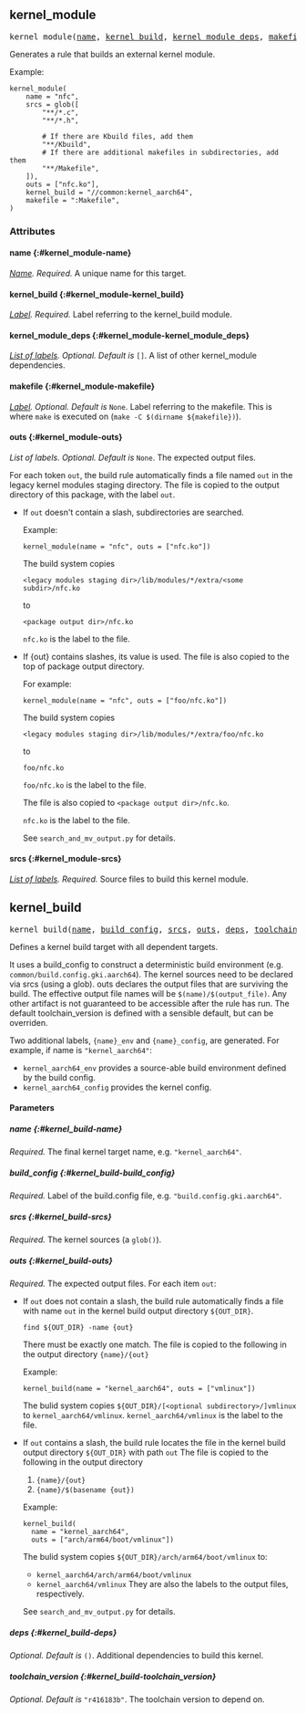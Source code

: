<!-- Generated with Stardoc: http://skydoc.bazel.build -->

<a name="#kernel_module"></a>

## kernel_module

<pre>
kernel_module(<a href="#kernel_module-name">name</a>, <a href="#kernel_module-kernel_build">kernel_build</a>, <a href="#kernel_module-kernel_module_deps">kernel_module_deps</a>, <a href="#kernel_module-makefile">makefile</a>, <a href="#kernel_module-outs">outs</a>, <a href="#kernel_module-srcs">srcs</a>)
</pre>

Generates a rule that builds an external kernel module.

Example:
```
kernel_module(
    name = "nfc",
    srcs = glob([
        "**/*.c",
        "**/*.h",

        # If there are Kbuild files, add them
        "**/Kbuild",
        # If there are additional makefiles in subdirectories, add them
        "**/Makefile",
    ]),
    outs = ["nfc.ko"],
    kernel_build = "//common:kernel_aarch64",
    makefile = ":Makefile",
)
```


### Attributes


#### name <a name="kernel_module-name"></a> {:#kernel_module-name}

*<a href="https://bazel.build/docs/build-ref.html#name">Name</a>.*  *Required.*   A unique name for this target.

#### kernel_build <a name="kernel_module-kernel_build"></a> {:#kernel_module-kernel_build}

*<a href="https://bazel.build/docs/build-ref.html#labels">Label</a>.*  *Required.*   Label referring to the kernel_build module.

#### kernel_module_deps <a name="kernel_module-kernel_module_deps"></a> {:#kernel_module-kernel_module_deps}

*<a href="https://bazel.build/docs/build-ref.html#labels">List of labels</a>.*  *Optional.*   *Default is* `[]`.  A list of other kernel_module dependencies.

#### makefile <a name="kernel_module-makefile"></a> {:#kernel_module-makefile}

*<a href="https://bazel.build/docs/build-ref.html#labels">Label</a>.*  *Optional.*   *Default is* `None`.  Label referring to the makefile. This is where `make` is executed on (`make -C $(dirname ${makefile})`).

#### outs <a name="kernel_module-outs"></a> {:#kernel_module-outs}

*List of labels.*  *Optional.*   *Default is* `None`.  The expected output files.

For each token `out`, the build rule automatically finds a
file named `out` in the legacy kernel modules staging
directory. The file is copied to the output directory of
this package, with the label `out`.

- If `out` doesn't contain a slash, subdirectories are searched.

    Example:
    ```
    kernel_module(name = "nfc", outs = ["nfc.ko"])
    ```

    The build system copies
    ```
    <legacy modules staging dir>/lib/modules/*/extra/<some subdir>/nfc.ko
    ```
    to
    ```
    <package output dir>/nfc.ko
    ```

    `nfc.ko` is the label to the file.

- If {out} contains slashes, its value is used. The file is
  also copied to the top of package output directory.

    For example:
    ```
    kernel_module(name = "nfc", outs = ["foo/nfc.ko"])
    ```

    The build system copies
    ```
    <legacy modules staging dir>/lib/modules/*/extra/foo/nfc.ko
    ```
    to
    ```
    foo/nfc.ko
    ```

    `foo/nfc.ko` is the label to the file.

    The file is also copied to `<package output dir>/nfc.ko`.

    `nfc.ko` is the label to the file.

    See `search_and_mv_output.py` for details.


#### srcs <a name="kernel_module-srcs"></a> {:#kernel_module-srcs}

*<a href="https://bazel.build/docs/build-ref.html#labels">List of labels</a>.*  *Required.*   Source files to build this kernel module.



<a name="#kernel_build"></a>

## kernel_build

<pre>
kernel_build(<a href="#kernel_build-name">name</a>, <a href="#kernel_build-build_config">build_config</a>, <a href="#kernel_build-srcs">srcs</a>, <a href="#kernel_build-outs">outs</a>, <a href="#kernel_build-deps">deps</a>, <a href="#kernel_build-toolchain_version">toolchain_version</a>)
</pre>

Defines a kernel build target with all dependent targets.

It uses a build_config to construct a deterministic build environment (e.g.
`common/build.config.gki.aarch64`). The kernel sources need to be declared
via srcs (using a glob). outs declares the output files that are surviving
the build. The effective output file names will be
`$(name)/$(output_file)`. Any other artifact is not guaranteed to be
accessible after the rule has run. The default toolchain_version is defined
with a sensible default, but can be overriden.

Two additional labels, `{name}_env` and `{name}_config`, are generated.
For example, if name is `"kernel_aarch64"`:
- `kernel_aarch64_env` provides a source-able build environment defined by
  the build config.
- `kernel_aarch64_config` provides the kernel config.


#### Parameters


##### name <a name="kernel_build-name"></a> {:#kernel_build-name}

 *Required.*  The final kernel target name, e.g. `"kernel_aarch64"`.

##### build_config <a name="kernel_build-build_config"></a> {:#kernel_build-build_config}

 *Required.*  Label of the build.config file, e.g. `"build.config.gki.aarch64"`.

##### srcs <a name="kernel_build-srcs"></a> {:#kernel_build-srcs}

 *Required.*  The kernel sources (a `glob()`).

##### outs <a name="kernel_build-outs"></a> {:#kernel_build-outs}

 *Required.*  The expected output files. For each item `out`:

  - If `out` does not contain a slash, the build rule
    automatically finds a file with name `out` in the kernel
    build output directory `${OUT_DIR}`.
    ```
    find ${OUT_DIR} -name {out}
    ```
    There must be exactly one match.
    The file is copied to the following in the output directory
    `{name}/{out}`

    Example:
    ```
    kernel_build(name = "kernel_aarch64", outs = ["vmlinux"])
    ```
    The bulid system copies `${OUT_DIR}/[<optional subdirectory>/]vmlinux`
    to `kernel_aarch64/vmlinux`.
    `kernel_aarch64/vmlinux` is the label to the file.

  - If `out` contains a slash, the build rule locates the file in the
    kernel build output directory `${OUT_DIR}` with path `out`
    The file is copied to the following in the output directory
      1. `{name}/{out}`
      2. `{name}/$(basename {out})`

    Example:
    ```
    kernel_build(
      name = "kernel_aarch64",
      outs = ["arch/arm64/boot/vmlinux"])
    ```
    The bulid system copies
      `${OUT_DIR}/arch/arm64/boot/vmlinux`
    to:
      - `kernel_aarch64/arch/arm64/boot/vmlinux`
      - `kernel_aarch64/vmlinux`
    They are also the labels to the output files, respectively.

    See `search_and_mv_output.py` for details.

##### deps <a name="kernel_build-deps"></a> {:#kernel_build-deps}

 *Optional.* *Default is* `()`.  Additional dependencies to build this kernel.

##### toolchain_version <a name="kernel_build-toolchain_version"></a> {:#kernel_build-toolchain_version}

 *Optional.* *Default is* `"r416183b"`.  The toolchain version to depend on.



